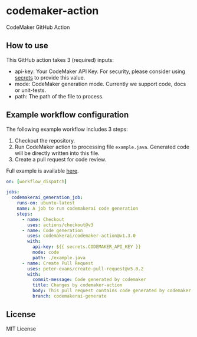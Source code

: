 # codemaker-action

CodeMaker GitHub Action

## How to use

This GitHub action takes 3 (required) inputs:

* api-key: Your CodeMaker API Key. For security, please consider using [secrets](https://docs.github.com/en/actions/security-guides/encrypted-secrets) to provide this value.  
* mode: CodeMaker generation mode. Currently we support code, docs or unit-tests.  
* path: The path of the file to process.  

## Example workflow configuration

The following example workflow includes 3 steps:

1. Checkout the repository.
2. Run CodeMaker action to processing file ```example.java```. Generated code will be directly written into this file.  
3. Create a pull request for code review.  

Full example is available [here](https://github.com/codemakerai/codemaker-action-example).  

```yml
on: [workflow_dispatch]

jobs:
  codemakerai_generation_job:
    runs-on: ubuntu-latest
    name: A job to run codemakerai code generation
    steps:
      - name: Checkout
        uses: actions/checkout@v3
      - name: Code generation
        uses: codemakerai/codemaker-action@v1.3.0
        with:
          api-key: ${{ secrets.CODEMAKER_API_KEY }}
          mode: code
          path: ./example.java
      - name: Create Pull Request
        uses: peter-evans/create-pull-request@v5.0.2
        with:
          commit-message: Code generated by codemaker
          title: Changes by codemaker-action
          body: This pull request contains code generated by codemaker.
          branch: codemakerai-generate
```

## License

MIT License